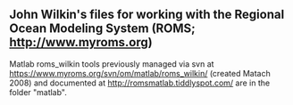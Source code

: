 ## John Wilkin's files for working with the Regional Ocean Modeling System (ROMS; http://www.myroms.org)

Matlab roms_wilkin tools previously managed via svn at https://www.myroms.org/svn/om/matlab/roms_wilkin/
(created Matach 2008) and documented at http://romsmatlab.tiddlyspot.com/ are in the folder "matlab".

